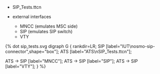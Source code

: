 * SIP_Tests.ttcn

* external interfaces
    * MNCC (emulates MSC side)
    * SIP (emulates SIP switch)
    * VTY

{% dot sip_tests.svg
digraph G {
  rankdir=LR;
  SIP [label="IUT\nosmo-sip-connector",shape="box"];
  ATS [label="ATS\nSIP_Tests.ttcn"];

  ATS -> SIP [label="MNCC"];
  ATS -> SIP [label="SIP"];
  ATS -> SIP [label="VTY"];
}
%}
